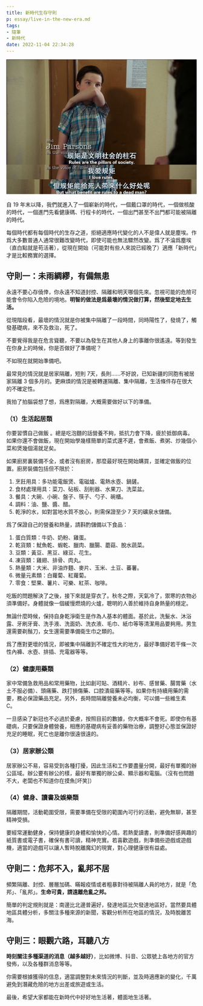 ```yaml
---
title: 新時代生存守則
p: essay/live-in-the-new-era.md
tags:
- 隨筆
- 新時代
date: 2022-11-04 22:34:28
---
```


![小謝爾頓S1EP13](live-in-the-new-era/rule.jpg)

自 19 年末以降，我們就進入了一個嶄新的時代，一個戴口罩的時代，一個做核酸的時代，一個進門先看健康碼、行程卡的時代，一個出門甚至不出門都可能被隔離的時代。

每個時代都有每個時代的生存之道，拒絕適應時代變化的人不是偉人就是塵埃。作爲大多數普通人通常很難改變時代，即使可能也無法驟然改變。爲了不淪爲塵埃（直白點就是苟活著），從現在開始（可能對有些人來說已經晚了）適應「新時代」才是比較務實的選擇。

<!--more-->

## 守則一：未雨綢繆，有備無患

永遠不要心存僥倖，你永遠不知道封控、隔離和明天哪個先來。忽視可能的危險可能會令你陷入危險的境地。**明智的做法是爲最壞的情況做打算，然後堅定地去生活。**

從現階段看，最壞的情況就是你被集中隔離了一段時間，同時陽性了，發燒了，觸發基礎病，來不及救治，死了。

不要覺得我是在危言聳聽，不要以為發生在其他人身上的事離你很遙遠。等到發生在你身上的時候，你是否做好了準備呢？

不如現在就開始準備吧。

最常見的情況就是居家隔離，短則 7天，長則……不好說，已知新疆的同胞有被居家隔離 3 個多月的。更麻煩的情況是被轉運隔離、集中隔離，生活條件存在很大的不確定性。

我拍了拍腦袋想了想，爲應對隔離，大概需要做好以下的準備。

### （1）生活起居類

你要習慣自己做飯 。總是吃泡麵的話營養不夠，抵抗力會下降，疲於抵御病毒。如果你還不會做飯，現在開始學幾樣簡單的菜式還不遲，會煮飯、煮粥、炒幾個小菜和煲幾個湯就足矣。

如果廚房裏裝備不全，或者沒有廚房，那麼最好現在開始購買，並確定做飯的位置。廚房裝備包括但不限於：

1. 烹飪用具：多功能電飯煲、電磁爐、電熱水壺、鍋鏟。
2. 食材處理用具：菜刀、砧板、刮削器、水果刀、洗菜盆。
3. 餐具：大碗、小碗、盤子、筷子、勺子、碗櫃。
4. 調料：油、鹽、醬、醋。
5. 乾淨的水，如對當地水質不放心，則需保證至少 7 天的礦泉水儲備。

爲了保證自己的營養和熱量，請斟酌儲備以下食品：

1. 蛋白質類：牛奶、奶粉、雞蛋。
2. 乾貨類：魷魚乾、蝦乾、臘肉、臘腸、蘑菇、脫水蔬菜。
3. 豆類：黃豆、黑豆、綠豆、花生。
4. 凍貨類：雞翅、排骨、肉丸。
5. 熱量類：大米、非油炸麵、麥片、玉米、土豆、蕃薯。
6. 微量元素類：白蘿蔔、紅蘿蔔。
7. 零食：堅果、薯片、可樂、紅茶、咖啡。

吃飯的問題解決了之後，接下來就是穿衣了。秋冬之際，天氣冷了，禦寒的衣物必須準備好。身體就像一個緩慢燃燒的火爐，聰明的人善於維持自身熱量的穩定。

無論什麼時候，保持自身乾淨衛生是作為人基本的體面。基於此，洗髮水、沐浴露、牙刷牙膏、洗手液、洗面奶、洗衣液、毛巾、紙巾等等清潔用品要夠用。男生還需要剃鬚刀，女生還需要準備衛生巾之類的。

爲了應對更壞的情況，即被集中隔離到不確定性大的地方，最好準備好若干條一次性內褲、水壺、排插、充電器等等。

### （2）健康用藥類

家中常備急救用品和常用藥物，比如創可貼、酒精片、紗布、感冒藥、腸胃藥（水土不服必備）、頭痛藥、跌打損傷藥、口腔潰瘍藥等等。如果你有持續用藥的需要，務必保證藥品充足。另外，長時間隔離營養未必均衡，可以備一些維生素 C。

一旦感染了新冠也不必過於憂慮，按照目前的數據，你大概率不會死。即使你有基礎病，只要保證身體營養，相應的基礎病有妥善的藥物治療，調整好心態並保證好充足的睡眠，死亡也是離你很遠很遠的。

### （3）居家辦公類

居家辦公不易，容易受到各種打擾，因此生活和工作要盡量分開，最好有單獨的辦公區域。辦公要有辦公的樣，最好有單獨的辦公桌、顯示器和電腦。（沒有也問題不大，老闆也不知道你在摸魚[坏笑]）

### （4）健身、讀書及娛樂類

隔離期間，活動範圍受限，需要準備在受限的範圍內可行的活動，避免無聊，甚至精神受損。

要經常運動健身，保持健康的身體和愉快的心情。若熱愛讀書，則準備好感興趣的紙質書或電子書，確保有書可讀，精神充實。若喜歡遊戲，則準備些遊戲或遊戲機，適當的遊戲可以讓人暫時脫離魔幻的現實，對心理健康很有益處。

## 守則二：危邦不入，亂邦不居

頻繁隔離、封控、層層加碼、瞞報疫情或者粗暴對待被隔離人員的地方，就是「危邦」、「亂邦」。**生命可貴，請遠離危亂之邦。**

簡單的判定規則就是：南邊比北邊普遍好，發達地區比欠發達地區好。當然要具體地區具體分析，多關注多種來源的新聞，客觀分析所在地區的情況，及時脫離苦海。

## 守則三：眼觀六路，耳聽八方

**時刻關注多種渠道的消息（越多越好）**，比如微博、抖音、公眾號上各地方的官方發佈，以及各種群消息等等。

你需要根據獲得的信息，適當調整對未來情況的判斷，並及時適應新的變化，千萬避免到潛藏危險的地方出差或旅遊或生活。

最後，希望大家都能在新時代中好好地生活著，體面地生活著。
